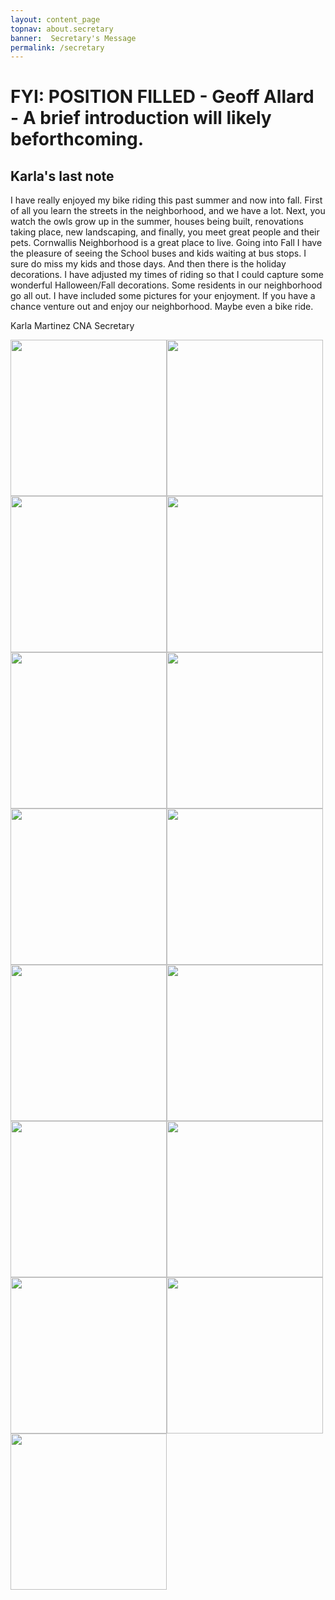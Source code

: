 ```yaml
---
layout: content_page
topnav: about.secretary
banner:  Secretary's Message
permalink: /secretary
---
```


# FYI:  POSITION FILLED - Geoff Allard - A brief introduction will likely beforthcoming.


## Karla's last note

I have really enjoyed my bike riding this past summer and now into fall.  First of all you learn the streets in the neighborhood, and we have a lot.  Next, you watch the owls grow up in the summer, houses being built, renovations taking place, new landscaping, and finally, you meet great people and their pets.  Cornwallis Neighborhood is a great place to live.  Going into Fall I have the pleasure of seeing the School buses and kids waiting at bus stops.  I sure do miss my kids and those days.  And then there is the holiday decorations.  I have adjusted my times of riding so that I could capture some wonderful Halloween/Fall decorations.  Some residents in our neighborhood go all out.  I have included some pictures for your enjoyment.  If you have a chance venture out and enjoy our neighborhood.  Maybe even a bike ride.

Karla Martinez
CNA Secretary

<img src="/images/IMG_1009.png" width="250"><img src="/images/IMG_1004.png" width="250">\
<img src="/images/IMG_1011.png" width="250"><img src="/images/IMG_1012.png" width="250">\
<img src="/images/IMG_1010.png" width="250"><img src="/images/IMG_1014.png" width="250">\
<img src="/images/IMG_1017.png" width="250"><img src="/images/IMG_1018.png" width="250">\
<img src="/images/IMG_1020.png" width="250"><img src="/images/IMG_1024.png" width="250">\
<img src="/images/IMG_1025.png" width="250"><img src="/images/IMG_1037.png" width="250">\
<img src="/images/IMG_1042.png" width="250"><img src="/images/IMG_1044.png" width="250">\
<img src="/images/IMG_1084.png" width="250">

